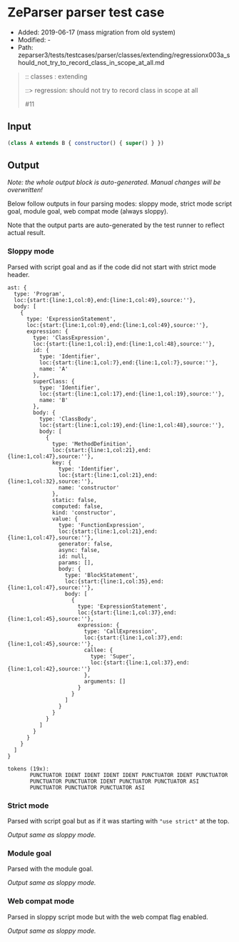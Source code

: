 # ZeParser parser test case

- Added: 2019-06-17 (mass migration from old system)
- Modified: -
- Path: zeparser3/tests/testcases/parser/classes/extending/regressionx003a_should_not_try_to_record_class_in_scope_at_all.md

> :: classes : extending
>
> ::> regression: should not try to record class in scope at all
>
> #11

## Input

`````js
(class A extends B { constructor() { super() } })
`````

## Output

_Note: the whole output block is auto-generated. Manual changes will be overwritten!_

Below follow outputs in four parsing modes: sloppy mode, strict mode script goal, module goal, web compat mode (always sloppy).

Note that the output parts are auto-generated by the test runner to reflect actual result.

### Sloppy mode

Parsed with script goal and as if the code did not start with strict mode header.

`````
ast: {
  type: 'Program',
  loc:{start:{line:1,col:0},end:{line:1,col:49},source:''},
  body: [
    {
      type: 'ExpressionStatement',
      loc:{start:{line:1,col:0},end:{line:1,col:49},source:''},
      expression: {
        type: 'ClassExpression',
        loc:{start:{line:1,col:1},end:{line:1,col:48},source:''},
        id: {
          type: 'Identifier',
          loc:{start:{line:1,col:7},end:{line:1,col:7},source:''},
          name: 'A'
        },
        superClass: {
          type: 'Identifier',
          loc:{start:{line:1,col:17},end:{line:1,col:19},source:''},
          name: 'B'
        },
        body: {
          type: 'ClassBody',
          loc:{start:{line:1,col:19},end:{line:1,col:48},source:''},
          body: [
            {
              type: 'MethodDefinition',
              loc:{start:{line:1,col:21},end:{line:1,col:47},source:''},
              key: {
                type: 'Identifier',
                loc:{start:{line:1,col:21},end:{line:1,col:32},source:''},
                name: 'constructor'
              },
              static: false,
              computed: false,
              kind: 'constructor',
              value: {
                type: 'FunctionExpression',
                loc:{start:{line:1,col:21},end:{line:1,col:47},source:''},
                generator: false,
                async: false,
                id: null,
                params: [],
                body: {
                  type: 'BlockStatement',
                  loc:{start:{line:1,col:35},end:{line:1,col:47},source:''},
                  body: [
                    {
                      type: 'ExpressionStatement',
                      loc:{start:{line:1,col:37},end:{line:1,col:45},source:''},
                      expression: {
                        type: 'CallExpression',
                        loc:{start:{line:1,col:37},end:{line:1,col:45},source:''},
                        callee: {
                          type: 'Super',
                          loc:{start:{line:1,col:37},end:{line:1,col:42},source:''}
                        },
                        arguments: []
                      }
                    }
                  ]
                }
              }
            }
          ]
        }
      }
    }
  ]
}

tokens (19x):
       PUNCTUATOR IDENT IDENT IDENT IDENT PUNCTUATOR IDENT PUNCTUATOR
       PUNCTUATOR PUNCTUATOR IDENT PUNCTUATOR PUNCTUATOR ASI
       PUNCTUATOR PUNCTUATOR PUNCTUATOR ASI
`````

### Strict mode

Parsed with script goal but as if it was starting with `"use strict"` at the top.

_Output same as sloppy mode._

### Module goal

Parsed with the module goal.

_Output same as sloppy mode._

### Web compat mode

Parsed in sloppy script mode but with the web compat flag enabled.

_Output same as sloppy mode._

